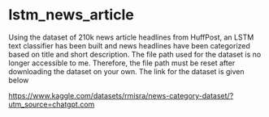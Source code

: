 # lstm_news_article
Using the dataset of 210k news article headlines from HuffPost, an LSTM text classifier has been built and news headlines have been categorized based on title and short description. The file path used for the dataset is no longer accessible to me. Therefore, the file path must be reset after downloading the dataset on your own. The link for the dataset is given below

https://www.kaggle.com/datasets/rmisra/news-category-dataset/?utm_source=chatgpt.com
